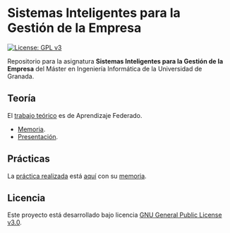 # Sistemas Inteligentes para la Gestión de la Empresa

[![License: GPL v3](https://img.shields.io/badge/License-GPL%20v3-blue.svg)](https://www.gnu.org/licenses/gpl-3.0)

Repositorio para la asignatura **Sistemas Inteligentes para la Gestión de la Empresa** del Máster en Ingeniería Informática de la Universidad de Granada.

## Teoría

El [trabajo teórico](https://github.com/Carlossamu7/SIGE_MUII_UGR/milestone/1) es de Aprendizaje Federado.
- [Memoria](https://github.com/Carlossamu7/SIGE_MUII_UGR/blob/main/T/SIGE_MUII_T.pdf).
- [Presentación](https://github.com/Carlossamu7/SIGE_MUII_UGR/blob/main/T/APRENDIZAJE%20FEDERADO.pdf).

## Prácticas

La [práctica realizada](https://github.com/Carlossamu7/SIGE_MUII_UGR/milestone/2) está [aquí](https://github.com/Carlossamu7/SIGE_MUII_UGR/tree/main/P2) con su [memoria](https://github.com/Carlossamu7/SIGE_MUII_UGR/blob/main/P2/SIGE_MUII_P2.pdf).

## Licencia

Este proyecto está desarrollado bajo licencia [GNU General Public License v3.0](https://es.wikipedia.org/wiki/GNU_General_Public_License).
